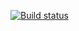 [![Build status](https://ci.appveyor.com/api/projects/status/hqmuqi46qoukst1p?svg=true)](https://ci.appveyor.com/project/juliauzbemb/map)